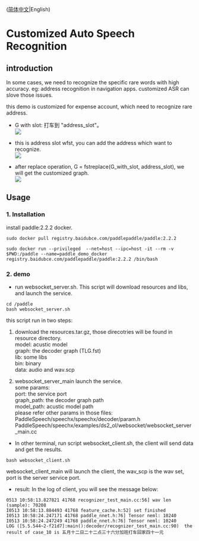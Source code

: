 ([简体中文](./README_cn.md)|English)

# Customized Auto Speech Recognition

## introduction
In some cases, we need to recognize the specific rare words with high accuracy. eg: address recognition in navigation apps. customized ASR can slove those issues.

this demo is customized for expense account, which need to recognize rare address.

* G with slot: 打车到 "address_slot"。  
![](https://ai-studio-static-online.cdn.bcebos.com/28d9ef132a7f47a895a65ae9e5c4f55b8f472c9f3dd24be8a2e66e0b88b173a4)

* this is address slot wfst, you can add the address which want to recognize.  
![](https://ai-studio-static-online.cdn.bcebos.com/47c89100ef8c465bac733605ffc53d76abefba33d62f4d818d351f8cea3c8fe2)

* after replace operation, G = fstreplace(G_with_slot, address_slot), we will get the customized graph.  
![](https://ai-studio-static-online.cdn.bcebos.com/60a3095293044f10b73039ab10c7950d139a6717580a44a3ba878c6e74de402b)  

## Usage
### 1. Installation
install paddle:2.2.2 docker.
```
sudo docker pull registry.baidubce.com/paddlepaddle/paddle:2.2.2

sudo docker run --privileged  --net=host --ipc=host -it --rm -v $PWD:/paddle --name=paddle_demo_docker registry.baidubce.com/paddlepaddle/paddle:2.2.2 /bin/bash 
```

### 2. demo
* run websocket_server.sh.  This script will download resources and libs, and launch the service.
```
cd /paddle
bash websocket_server.sh
```
this script run in two steps:  
1. download the resources.tar.gz, those direcotries will be found in resource directory.  
model: acustic model  
graph: the decoder graph (TLG.fst)  
lib: some libs  
bin: binary  
data: audio and wav.scp  

2. websocket_server_main launch the service.  
some params:  
port: the service port  
graph_path: the decoder graph path  
model_path: acustic model path  
please refer other params in those files:  
PaddleSpeech/speechx/speechx/decoder/param.h  
PaddleSpeech/speechx/examples/ds2_ol/websocket/websocket_server_main.cc  

* In other terminal, run script websocket_client.sh, the client will send data and get the results.
```
bash websocket_client.sh
```
websocket_client_main will launch the client, the wav_scp is the wav set, port is the server service port.

* result:
In the log of client, you will see the message below:
```
0513 10:58:13.827821 41768 recognizer_test_main.cc:56] wav len (sample): 70208
I0513 10:58:13.884493 41768 feature_cache.h:52] set finished
I0513 10:58:24.247171 41768 paddle_nnet.h:76] Tensor neml: 10240
I0513 10:58:24.247249 41768 paddle_nnet.h:76] Tensor neml: 10240
LOG ([5.5.544~2-f21d7]:main():decoder/recognizer_test_main.cc:90)  the result of case_10 is 五月十二日二十二点三十六分加班打车回家四十一元
```

